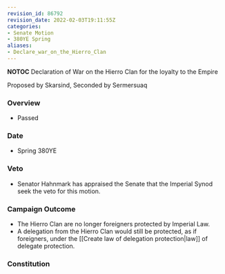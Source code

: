 ```yaml
---
revision_id: 86792
revision_date: 2022-02-03T19:11:55Z
categories:
- Senate Motion
- 380YE Spring
aliases:
- Declare_war_on_the_Hierro_Clan
---
```



__NOTOC__
Declaration of War on the Hierro Clan for the loyalty to the Empire

Proposed by Skarsind, Seconded by Sermersuaq 

### Overview
* Passed

### Date
* Spring 380YE

### Veto
* Senator Hahnmark has appraised the Senate that the Imperial Synod seek the veto for this motion.

### Campaign Outcome
* The Hierro Clan are no longer foreigners protected by Imperial Law.
* A delegation from the Hierro Clan would still be protected, as if foreigners, under the [[Create law of delegation protection|law]] of delegate protection.

### Constitution

